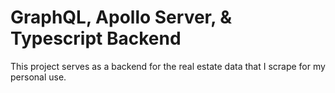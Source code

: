 # GraphQL, Apollo Server, & Typescript Backend
This project serves as a backend for the real estate data that I scrape for my personal use. 
